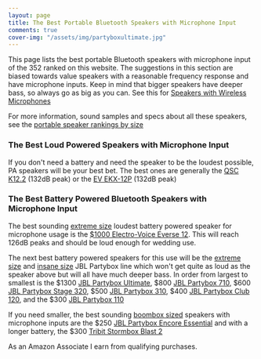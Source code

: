 ```yaml
---
layout: page
title: The Best Portable Bluetooth Speakers with Microphone Input
comments: true
cover-img: "/assets/img/partyboxultimate.jpg"
---
```


This page lists the best portable Bluetooth speakers with microphone input of the 352 ranked on this website. The suggestions in this section are biased towards value speakers with a reasonable frequency response and have microphone inputs. Keep in mind that bigger speakers have deeper bass, so always go as big as you can. See this for [Speakers with Wireless Microphones](/top-recommended-wireless-microphone/)

For more information, sound samples and specs about all these speakers, see the [portable speaker rankings by size](/#all-portable-bluetooth-speakers-ranked)

### The Best Loud Powered Speakers with Microphone Input

If you don't need a battery and need the speaker to be the loudest possible, PA speakers will be your best bet. The best ones are generally the [QSC K12.2](https://www.amazon.com/QSC-K12-2-Active-Powered-Loudspeaker/dp/B06Y477LND/ref=sr_1_1?&_encoding=UTF8&tag=rankingspea01-20&linkCode=ur2&linkId=cf3c0056f3ef63bee7512b791af2e9b6&camp=1789&creative=9325) (132dB peak) or the [EV EKX-12P](https://www.amazon.com/Electro-Voice-EKX12P-Range-Powered-Loudspeaker/dp/B0779P36PH/ref=sr_1_1?&_encoding=UTF8&tag=rankingspea01-20&linkCode=ur2&linkId=55e34def00766ce51d3d42ed06f4322a&camp=1789&creative=9325) (132dB peak)

### The Best Battery Powered Bluetooth Speakers with Microphone Input

The best sounding [extreme size](/extreme-size/) loudest battery powered speaker for microphone usage is the [$1000 Electro-Voice Everse 12](https://www.amazon.com/Electro-Voice-Everse-12-inch-Battery-powered-Speaker/dp/B0CH3WMQXS?crid=13G7ZFX68OVNR&dib=eyJ2IjoiMSJ9.inh3_BGRhZIAKvNEa8oK-BbM1jCDvt3vvou_stcVQDoFgborA5lNqMppfY2kbiaXIt4v_RHrm7WlFkguS7BMNuTt1y8yCWnmjywIH-mjwWwYFPfdzpFprbRj4wFBxB1bawkzI4bPyd6MXKqaYJxgqnmikw5p4Mvvy_ur8FIYOfXn8d8Lowx4POtbPZjPD4zrw4GrhUCBYxQzmjJaMRJM46-ufQyzSCcWfgqNHXw3kLf8Kmnero8dLS7-PSVQ8eM_M2szjHDeh8z0ZN8VXa19puzS5K69Q2bHde-ybxly2y4.dXJoiQH0VyFYC5-VoccvwK6IUEbkIAyhazbDoqJ4bXo&dib_tag=se&keywords=everest+12&qid=1727707873&sprefix=everse+12%2Caps%2C261&sr=8-1&ufe=app_do%3Aamzn1.fos.1740e8b9-be2d-46a4-a376-9d8efb903409&linkCode=ll1&tag=rankingspea01-20&linkId=e737d80867542de4c8a48ac136d1370d&language=en_US&ref_=as_li_ss_tl). This will reach 126dB peaks and should be loud enough for wedding use.

The next best battery powered speakers for this use will be the [extreme size](/extreme-size/) and [insane size](/insane-size/) JBL Partybox line which won't get quite as loud as the speaker above but will all have much deeper bass. In order from largest to smallest is the $1300 [JBL Partybox Ultimate](https://www.amazon.com/JBL-Partybox-Ultimate-Connectivity-Slashproof/dp/B0CFZMKYXH/ref=sr_1_3?&_encoding=UTF8&tag=rankingspea01-20&linkCode=ur2&linkId=5d6ef5cb2de9adba94b491ab60da98ac&camp=1789&creative=9325), $800 [JBL Partybox 710](https://www.amazon.com/JBL-PartyBox-710-Built-connectivity/dp/B09CW9WXML/ref=sr_1_3?&_encoding=UTF8&tag=rankingspea01-20&linkCode=ur2&linkId=acdd7f31b8c495f5a2bba5f5eb60a834&camp=1789&creative=9325), $600 [JBL Partybox Stage 320](https://www.amazon.com/JBL-PartyBox-Stage-320-Telescopic/dp/B0CTD6V6S6?crid=1MTPHNOMIK3TD&dib=eyJ2IjoiMSJ9.YO7u8WYFkmKFC6sftzWAFqKkKYnCs2U21bMmSiCEhQAPKEmzn7rbS1ywlIJvQ8RIZDsvVVO7by5sAdj0_w_8vSJOWT8GK1jJBYLMxUy4Hm44RkX0iE-6fK88ZRyP1c64-cuFuHXRehtDMf6KFf36xiqKr7nUnbjATnuQvdHnfEaaOpM1bYE22JQ3kCtk_1_02-kSi5mgVItkoB2kZ62BRgz03B0O93pYkkSlOSZde3s.5wRibKkPk08pZa52XwUGsnARcrLlCTNNgw44K4bB6Rs&dib_tag=se&keywords=partybox+320&qid=1713332137&sprefix=partybox+310%2Caps%2C146&sr=8-1&linkCode=ll1&tag=rankingspea01-20&linkId=d6e51cdaeecda4c56ddd9abc1ea592ed&language=en_US&ref_=as_li_ss_tl), $500 [JBL Partybox 310](https://www.amazon.com/JBL-Partybox-310-Portable-Powerful/dp/B08HBG3M7M/ref=sr_1_3?&_encoding=UTF8&tag=rankingspea01-20&linkCode=ur2&linkId=8969a6af8d8f3c740dcf69fa2551b17c&camp=1789&creative=9325), $400 [JBL Partybox Club 120](https://www.amazon.com/JBL-PartyBox-Club-120-Futuristic/dp/B0CTD6WMXT?crid=PZO9CROQP3YS&dib=eyJ2IjoiMSJ9.KYW8ETTbYeVFOOQATNjlv8JTMlDbuxuoSm5Wmt-_Bq09fQNascaEHjGJ6woZxW55sQXk28VEAjNTjt5cFTa4oq6uew0TP7GmncL1u6aQhvP6JdFu4gSvrWLdmdFxSjMuScX58r_70T5NhdDdatsoepuuTBMyE-dBO17fbPv4WdZbPiyLPwVi6cNbLEAmSYsOdvQUDmpXUyjBz2hlc8aF20SNwqkC72k9iS5vauEOuR4.KyNnCWvQ5H4axZRd0Brx0j8F9ya91lh8gZg4pZNwTdo&dib_tag=se&keywords=partybox+120&qid=1713331702&sprefix=partybox+12%2Caps%2C178&sr=8-1&linkCode=ll1&tag=rankingspea01-20&linkId=ad0d8faa2e7eb70946b31abaf31a33bd&language=en_US&ref_=as_li_ss_tl), and the $300 [JBL Partybox 110](https://www.amazon.com/JBL-PartyBox-110-Portable-Built/dp/B094DPXR4X/ref=sr_1_4?&_encoding=UTF8&tag=rankingspea01-20&linkCode=ur2&linkId=e34fe3c8e1aa0a0277d2c03bb9b21d4d&camp=1789&creative=9325)

If you need smaller, the best sounding [boombox sized](/boombox-size/) speakers with microphone inputs are the $250 [JBL Partybox Encore Essential](https://www.amazon.com/JBL-Partybox-Encore-Essential-Built/dp/B09VMPBBY5/ref=sr_1_3?&_encoding=UTF8&tag=rankingspea01-20&linkCode=ur2&linkId=27e195a4a4d57d674166514e7650ca7b&camp=1789&creative=9325) and with a longer battery, the $300 [Tribit Stormbox Blast 2](https://www.amazon.com/Tribit-Bluetooth-StormBox-Subwoofer-Waterproof/dp/B0D9Y7N23T?crid=PNCYMC3K6S03&dib=eyJ2IjoiMSJ9.05aoMM7O7ZH8TQ7PMKy4uly72THUqfzgEs3AIlF7cHUfzcL42pdOxuSAo-GQYXpCPa3gL3ZPmToYtLRlZooVbKNwOx5Zq4JDjT97Rnd1wJrhwFGCagmY-csncEoNwU5u1B0kovD77__hxbJhrQyePMo4TSd-ELCvnyi9sr94okv_Chlco8ZPfBfQkTscDpPcSC-_lHnhFzlgscGT0Hqzc3YjXfhKLAlBVWHoXKlz_eg.0IXyu1HELIqg1dweBhz7bA2u1Jcw-oF4gcrQeQ222fs&dib_tag=se&keywords=stormbox+blast+2&qid=1729788109&sprefix=stormbox+blast+%2Caps%2C202&sr=8-3&linkCode=ll1&tag=rankingspea01-20&linkId=819e3dd1309e0fbd5fb6ba3fbea9ec98&language=en_US&ref_=as_li_ss_tl)

As an Amazon Associate I earn from qualifying purchases.
